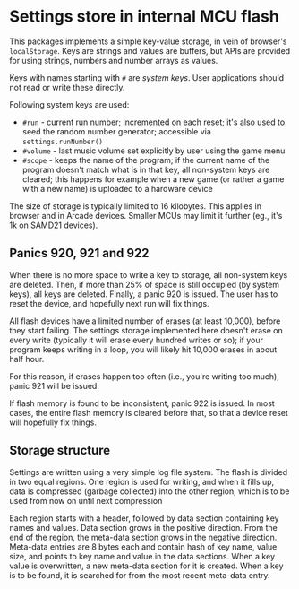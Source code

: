 # Settings store in internal MCU flash

This packages implements a simple key-value storage, in vein of browser's `localStorage`.
Keys are strings and values are buffers, but APIs are provided for using strings,
numbers and number arrays as values.

Keys with names starting with `#` are _system keys_.
User applications should not read or write these directly.

Following system keys are used:
* `#run` - current run number; incremented on each reset; it's also used to seed the
  random number generator; accessible via `settings.runNumber()`
* `#volume` - last music volume set explicitly by user using the game menu
* `#scope` - keeps the name of the program; if the current name of the program
  doesn't match what is in that key, all non-system keys are cleared;
  this happens for example when a new game (or rather a game with a new name) 
  is uploaded to a hardware device

The size of storage is typically limited to 16 kilobytes.
This applies in browser and in Arcade devices.
Smaller MCUs may limit it further (eg., it's 1k on SAMD21 devices).

## Panics 920, 921 and 922

When there is no more space to write a key to storage, all non-system keys
are deleted.
Then, if more than 25% of space is still occupied (by system keys),
all keys are deleted.
Finally, a panic 920 is issued.
The user has to reset the device, and hopefully next run will fix things.

All flash devices have a limited number of erases (at least 10,000),
before they start failing.
The settings storage implemented here doesn't erase on every write (typically
it will erase every hundred writes or so);
if your program keeps writing in a loop, you will likely
hit 10,000 erases in about half hour.

For this reason, if erases happen too often (i.e., you're writing too much),
panic 921 will be issued.

If flash memory is found to be inconsistent, panic 922 is issued.
In most cases, the entire flash memory is cleared before that, so that
a device reset will hopefully fix things.

## Storage structure

Settings are written using a very simple log file system.
The flash is divided in two equal regions.
One region is used for writing, and when it fills up, data is compressed
(garbage collected) into the other region, which is to be used from now
on until next compression

Each region starts with a header, followed by data section containing
key names and values.
Data section grows in the positive direction.
From the end of the region, the meta-data section grows in the negative
direction.
Meta-data entries are 8 bytes each and contain hash of key name,
value size, and points to key name and value in the data sections.
When a key value is overwritten, a new meta-data section for it
is created. When a key is to be found, it is searched for from the most 
recent meta-data entry.
